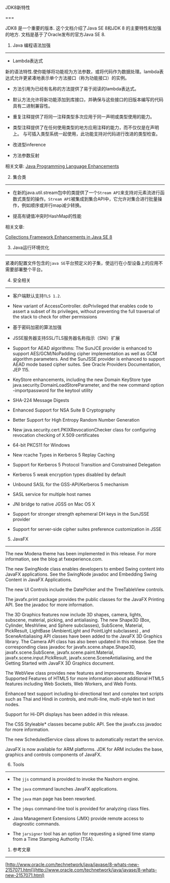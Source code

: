 JDK8新特性

===


JDK8 是一个重要的版本. 这个文档介绍了Java SE 8和JDK 8 的主要特性和加强的地方. 文档是基于了Oracle发布的官方Java SE 8.

1. Java 编程语法加强
---

* Lambda表达式

新的语法特性.使你能够将功能视为方法参数，或将代码作为数据处理。lambda表达式允许更紧凑地表示单个方法接口（称为功能接口）的实例。

* 方法引用为已经有名称的方法提供了易于阅读的lambda表达式。

* 默认方法允许将新功能添加到库接口，并确保与这些接口的旧版本编写的代码具有二进制兼容性。

* 重复注释提供了将同一注释类型多次应用于同一声明或类型使用的能力。

* 类型注释提供了在任何使用类型的地方应用注释的能力，而不仅仅是在声明上。 与可插入类型系统一起使用，此功能支持对代码进行改进的类型检查。

* 改进型inference

* 方法参数反射

相关文章:
[Java Programming Language Enhancements](https://docs.oracle.com/javase/8/docs/technotes/guides/language/enhancements.html#javase8)

2. 集合类
---


* 在新的java.util.stream包中的类提供了一个`Stream API`来支持对元素流进行函数式类型的操作。`Stream API`被集成到集合API中，它允许对集合进行批量操作，例如顺序或并行map减少转换。

* 提高有键值冲突时HashMap的性能

相关文章:

[Collections Framework Enhancements in Java SE 8](http://docs.oracle.com/javase/8/docs/technotes/guides/collections/changes8.html)


3. Java运行环境优化
---

紧凑的配置文件包含的`java SE`平台预定义的子集，使运行在小型设备上的应用不需要部署整个平台。


4. 安全相关
---

* 客户端默认支持`TLS 1.2`.

* New variant of AccessController. doPrivileged that enables code to assert a subset of its privileges, without preventing the full traversal of the stack to check for other permissions

* 基于密码加密的算法加强

* JSSE服务器支持SSL/TLS服务器名称指示（SNI）扩展

* Support for AEAD algorithms: The SunJCE provider is enhanced to support AES/GCM/NoPadding cipher implementation as well as GCM algorithm parameters. And the SunJSSE provider is enhanced to support AEAD mode based cipher suites. See Oracle Providers Documentation, JEP 115.

* KeyStore enhancements, including the new Domain KeyStore type java.security.DomainLoadStoreParameter, and the new command option -importpassword for the keytool utility

* SHA-224 Message Digests

* Enhanced Support for NSA Suite B Cryptography

* Better Support for High Entropy Random Number Generation

* New java.security.cert.PKIXRevocationChecker class for configuring revocation checking of X.509 certificates

* 64-bit PKCS11 for Windows

* New rcache Types in Kerberos 5 Replay Caching

* Support for Kerberos 5 Protocol Transition and Constrained Delegation

* Kerberos 5 weak encryption types disabled by default

* Unbound SASL for the GSS-API/Kerberos 5 mechanism

* SASL service for multiple host names

* JNI bridge to native JGSS on Mac OS X

* Support for stronger strength ephemeral DH keys in the SunJSSE provider

* Support for server-side cipher suites preference customization in JSSE

5. JavaFX
---


The new Modena theme has been implemented in this release. For more information, see the blog at fxexperience.com.

The new SwingNode class enables developers to embed Swing content into JavaFX applications. See the SwingNode javadoc and Embedding Swing Content in JavaFX Applications.

The new UI Controls include the DatePicker and the TreeTableView controls.

The javafx.print package provides the public classes for the JavaFX Printing API. See the javadoc for more information.

The 3D Graphics features now include 3D shapes, camera, lights, subscene, material, picking, and antialiasing. The new Shape3D (Box, Cylinder, MeshView, and Sphere subclasses), SubScene, Material, PickResult, LightBase (AmbientLight and PointLight subclasses) , and SceneAntialiasing API classes have been added to the JavaFX 3D Graphics library. The Camera API class has also been updated in this release. See the corresponding class javadoc for javafx.scene.shape.Shape3D, javafx.scene.SubScene, javafx.scene.paint.Material, javafx.scene.input.PickResult, javafx.scene.SceneAntialiasing, and the Getting Started with JavaFX 3D Graphics document.

The WebView class provides new features and improvements. Review Supported Features of HTML5 for more information about additional HTML5 features including Web Sockets, Web Workers, and Web Fonts.

Enhanced text support including bi-directional text and complex text scripts such as Thai and Hindi in controls, and multi-line, multi-style text in text nodes.

Support for Hi-DPI displays has been added in this release.

The CSS Styleable* classes became public API. See the javafx.css javadoc for more information.

The new ScheduledService class allows to automatically restart the service.

JavaFX is now available for ARM platforms. JDK for ARM includes the base, graphics and controls components of JavaFX.



6. Tools
---

* The `jjs` command is provided to invoke the Nashorn engine.

* The `java` command launches JavaFX applications.

* The `java` man page has been reworked.

* The `jdeps` command-line tool is provided for analyzing class files.

* Java Management Extensions (JMX) provide remote access to diagnostic commands.

* The `jarsigner` tool has an option for requesting a signed time stamp from a Time Stamping Authority (TSA).






1. 参考文章
---

[http://www.oracle.com/technetwork/java/javase/8-whats-new-2157071.html](http://www.oracle.com/technetwork/java/javase/8-whats-new-2157071.html)

